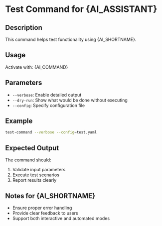 # Test Command for {AI_ASSISTANT}

## Description

This command helps test functionality using {AI_SHORTNAME}.

## Usage

Activate with: {AI_COMMAND}

## Parameters

- `--verbose`: Enable detailed output
- `--dry-run`: Show what would be done without executing
- `--config`: Specify configuration file

## Example

```bash
test-command --verbose --config=test.yaml
```

## Expected Output

The command should:
1. Validate input parameters
2. Execute test scenarios
3. Report results clearly

## Notes for {AI_SHORTNAME}

- Ensure proper error handling
- Provide clear feedback to users
- Support both interactive and automated modes